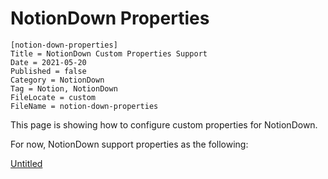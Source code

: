 # NotionDown Properties

```
[notion-down-properties]
Title = NotionDown Custom Properties Support
Date = 2021-05-20
Published = false
Category = NotionDown
Tag = Notion, NotionDown
FileLocate = custom
FileName = notion-down-properties
```

This page is showing how to configure custom properties for NotionDown.

For now, NotionDown support properties as the following:

[Untitled](NotionDown%20Properties%207c43bf2594954ec9816eede682d8e774/Untitled%20Database%209169514bc3d14895b9d04c303b43e90c.csv)